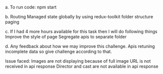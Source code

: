 
a.
To run code: npm start

b.
Routing
Managed state globally by using redux-toolkit
folder structure
paging

c.
If I had 4 more hours available for this task then I will do following things
Improve the style of page
Segregate apis to separate folder
    
d. Any feedback about how we may improve this challenge.
Apis retuning incomplete data so give challenge according to that.

Issue faced: 
Images are not displaying because of full image URL is not received in api response
Director and cast are not available in api response


